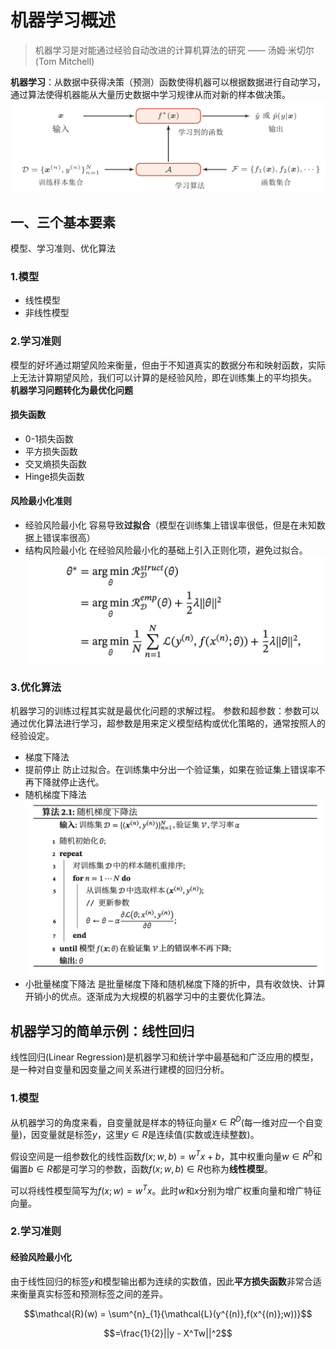 # 机器学习概述
> 机器学习是对能通过经验自动改进的计算机算法的研究 —— 汤姆·米切尔(Tom Mitchell)

**机器学习**：从数据中获得决策（预测）函数使得机器可以根据数据进行自动学习，通过算法使得机器能从大量历史数据中学习规律从而对新的样本做决策。
![img1](img/1.png)

## 一、三个基本要素
模型、学习准则、优化算法
### 1.模型 
* 线性模型
* 非线性模型

### 2.学习准则
模型的好坏通过期望风险来衡量，但由于不知道真实的数据分布和映射函数，实际上无法计算期望风险，我们可以计算的是经验风险，即在训练集上的平均损失。
**机器学习问题转化为最优化问题**

#### 损失函数
* 0-1损失函数
* 平方损失函数
* 交叉熵损失函数
* Hinge损失函数

#### 风险最小化准则
* 经验风险最小化
容易导致**过拟合**（模型在训练集上错误率很低，但是在未知数据上错误率很高）
* 结构风险最小化
在经验风险最小化的基础上引入正则化项，避免过拟合。
![img2](img/2.jpg)

### 3.优化算法
机器学习的训练过程其实就是最优化问题的求解过程。
参数和超参数：参数可以通过优化算法进行学习，超参数是用来定义模型结构或优化策略的，通常按照人的经验设定。
* 梯度下降法
* 提前停止
防止过拟合。在训练集中分出一个验证集，如果在验证集上错误率不再下降就停止迭代。
* 随机梯度下降法
![img3](img/3.jpg)
* 小批量梯度下降法
是批量梯度下降和随机梯度下降的折中，具有收敛快、计算开销小的优点。逐渐成为大规模的机器学习中的主要优化算法。

## 机器学习的简单示例：线性回归
线性回归(Linear Regression)是机器学习和统计学中最基础和广泛应用的模型，是一种对自变量和因变量之间关系进行建模的回归分析。

### 1.模型

从机器学习的角度来看，自变量就是样本的特征向量$x \in R^D$(每一维对应一个自变量)，因变量就是标签$y$，这里$y \in R$是连续值(实数或连续整数)。

假设空间是一组参数化的线性函数$f(x;w,b) = w^Tx + b$，其中权重向量$w \in R^D$和偏置$b \in R$都是可学习的参数，函数$f(x;w,b) \in R$也称为**线性模型**。

可以将线性模型简写为$f(x;w) = w^Tx$。此时$w$和$x$分别为增广权重向量和增广特征向量。

### 2.学习准则

#### 经验风险最小化

由于线性回归的标签$y$和模型输出都为连续的实数值，因此**平方损失函数**非常合适来衡量真实标签和预测标签之间的差异。

$$\mathcal{R}(w) = \sum^{n}_{1}{\mathcal{L}(y^{(n)},f(x^{(n)};w))}$$

$$=\frac{1}{2}||y - X^Tw||^2$$













